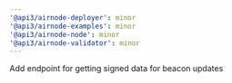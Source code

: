 ```yaml
---
'@api3/airnode-deployer': minor
'@api3/airnode-examples': minor
'@api3/airnode-node': minor
'@api3/airnode-validator': minor
---
```


Add endpoint for getting signed data for beacon updates
